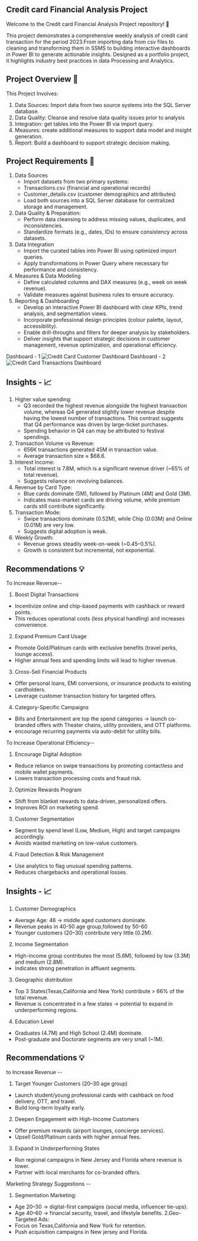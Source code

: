 Credit card Financial Analysis Project
---

Welcome to the Credit card Financial Analysis Project repository! 🚀

This project demonstrates a comprehensive weekly analysis of credit card transaction for the period 2023.From importing data from csv files to cleaning and transforming them in SSMS to building interactive dashboards in Power BI to generate actionable insights. Designed as a portfolio project, it highlights industry best practices in data Processing and Analytics.


Project Overview 🎯
---

This Project Involves:
  1)	Data Sources: Import data from two source systems into the SQL Server database.
  2)	Data Quality: Cleanse and resolve data quality issues prior to analysis
  3)	Integration: get tables into the Power BI via import query.
  4)	Measures: create additional measures to support data model and insight generation.
  5)	Report: Build a dashboard to support strategic decision making.

Project Requirements 🚀
---

 1. Data Sources
    * Import datasets from two primary systems:
    * Transactions.csv (financial and operational records)
    * Customer_details.csv (customer demographics and attributes)
    *	Load both sources into a SQL Server database for centralized storage and management.
 2.	Data Quality & Preparation:      
    * Perform data cleansing to address missing values, duplicates, and inconsistencies.
    * Standardize formats (e.g., dates, IDs) to ensure consistency across datasets.
 3.	Data Integration
    *	Import the curated tables into Power BI using optimized import queries.
    *	Apply transformations in Power Query where necessary for performance and consistency.
 4.	Measures & Data Modeling
    *	Define calculated columns and DAX measures (e.g., week on week revenue).
    *	Validate measures against business rules to ensure accuracy.
 5.	Reporting & Dashboarding
    * Develop an interactive Power BI dashboard with clear KPIs, trend analysis, and segmentation views.
    * Incorporate professional design principles (colour palette, layout, accessibility).
    *	Enable drill-throughs and filters for deeper analysis by stakeholders.
    *	Deliver insights that support strategic decisions in customer management, revenue optimization, and operational efficiency.


Dashboard - 1
![Credit Card Customer Dashboard](./Credit_card_Customer_Dashboard.png)
Dashboard - 2
![Credit Card Transactions Dashboard](Credit_card_Transactions_Dashboard.png)


Insights - 📈
---
  1. Higher value spending:  
     * Q3 recorded the highest revenue alongside the highest transaction volume, whereas Q4 generated slightly lower revenue despite having the lowest number of transactions. This contrast suggests that Q4 performance was driven by large-ticket purchases. 
     * Spending behavior in Q4 can may be attributed to festival spendings.
  2. Transaction Volume vs Revenue:
     * 656K transactions generated 45M in transaction value.
     * Average transaction size ≈ $68.6.
  3. Interest Income: 
     * Total interest is 7.8M, which is a significant revenue driver (~65% of total revenue).
     * Suggests reliance on revolving balances.
  4. Revenue by Card Type:
     *	Blue cards dominate (5M), followed by Platinum (4M) and Gold (3M).
     *	Indicates mass-market cards are driving volume, while premium cards still contribute significantly.
  5. Transaction Mode:
     *	Swipe transactions dominate (0.52M), while Chip (0.03M) and Online (0.01M) are very low.
     *	Suggests digital adoption is weak.
  6. Weekly Growth:
     *	Revenue grows steadily week-on-week (~0.45–0.5%).
     *	Growth is consistent but incremental, not exponential.

Recommendations 💡   
---

To Increase Revenue--
1. Boost Digital Transactions
*	Incentivize online and chip-based payments with cashback or reward points.
* This reduces operational costs (less physical handling) and increases convenience.
2. Expand Premium Card Usage
*  Promote Gold/Platinum cards with exclusive benefits (travel perks, lounge access).
*  Higher annual fees and spending limits will lead to higher revenue.
3. Cross-Sell Financial Products
*	 Offer personal loans, EMI conversions, or insurance products to existing cardholders.
*  Leverage customer transaction history for targeted offers.
4. Category-Specific Campaigns
*  Bills and Entertainment are top the spend categories → launch co-branded offers with Theater chains, utility providers, and OTT platforms.
*  encourage recurring payments via auto-debit for utility bills.


To Increase Operational Efficiency--
1. Encourage Digital Adoption
*	Reduce reliance on swipe transactions by promoting contactless and mobile wallet payments.
* Lowers transaction processing costs and fraud risk.
2. Optimize Rewards Program
* Shift from blanket rewards to data-driven, personalized offers.
* Improves ROI on marketing spend.
3. Customer Segmentation
* Segment by spend level (Low, Medium, High) and target campaigns accordingly.
*	Avoids wasted marketing on low-value customers.
4. Fraud Detection & Risk Management
*	Use analytics to flag unusual spending patterns.
* Reduces chargebacks and operational losses.

Insights - 📈
---
1. Customer Demographics
* Average Age: 46 → middle aged customers dominate.
* Revenue peaks in 40-50 age group,followed by 50-60
* Younger customers (20–30) contribute very little (0.2M).
2. Income Segmentation
* High-income group contributes the most (5.6M), followed by low (3.3M) and medium (2.8M).
* Indicates strong penetration in affluent segments.
3. Geographic distribution
* Top 3 States(Texas,California and New York) contribute > 66% of the total revenue.
* Revenue is concentrated in a few states → potential to expand in underperforming regions.
4. Education Level
* Graduates (4.7M) and High School (2.4M) dominate.
* Post-graduate and Doctorate segments are very small (~1M).

Recommendations 💡   
---
to Increase Revenue --

1. 	Target Younger Customers (20–30 age group)
* 	Launch student/young professional cards with cashback on food delivery, OTT, and travel.
* 	Build long-term loyalty early.
2. 	Deepen Engagement with High-Income Customers
* 	Offer premium rewards (airport lounges, concierge services).
* 	Upsell Gold/Platinum cards with higher annual fees.
3. 	Expand in Underperforming States
* 	Run regional campaigns in New Jersey and Florida where revenue is lower.
* 	Partner with local merchants for co-branded offers.

Marketing Strategy Suggestions --
1. Segmentation Marketing:
* Age 20–30 → digital-first campaigns (social media, influencer tie-ups).
* Age 40–60 → financial security, travel, and lifestyle benefits.
2.Geo-Targeted Ads:
* Focus on Texas,California and New York for retention.
* Push acquisition campaigns in New jersey and Florida.














   





